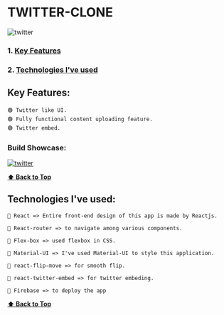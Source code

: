 # TWITTER-CLONE

![twitter](https://user-images.githubusercontent.com/46050946/124554558-b9747100-de53-11eb-9d3a-d0e82919acbf.png)

### 1. [Key Features](#key-features) 
### 2. [Technologies I've used](#technologies-ive-used)
 
  
## Key Features:

    🟢 Twitter like UI.
    🟢 Fully functional content uploading feature.
    🟢 Twitter embed.

  
  ### Build Showcase:
  
  [![twitter](https://user-images.githubusercontent.com/46050946/124554558-b9747100-de53-11eb-9d3a-d0e82919acbf.png)](https://user-images.githubusercontent.com/46050946/124554013-1e7b9700-de53-11eb-9ada-e1be991711ba.mp4)
 
  **[⬆ Back to Top](#twitter-clone)**

## Technologies I've used:

    🔷 React => Entire front-end design of this app is made by Reactjs.

    🔷 React-router => to navigate among various components. 

    🔷 Flex-box => used flexbox in CSS.

    🔷 Material-UI => I've used Material-UI to style this application.

    🔷 react-flip-move => for smooth flip.

    🔷 react-twitter-embed => for twitter embeding.

    🔷 Firebase => to deploy the app

    
  **[⬆ Back to Top](#twitter-clone)**


